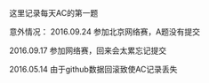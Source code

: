 
这里记录每天AC的第一题

意外情况：
2016.09.24 参加北京网络赛，A题没有提交

2016.09.17 参加网络赛，回来会太累忘记提交

2016.05.14 由于github数据回滚致使AC记录丢失

